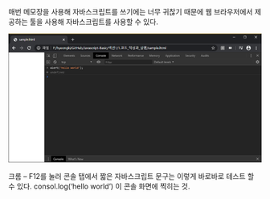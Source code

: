 매번 메모장을 사용해 자바스크립트를 쓰기에는 너무 귀찮기 때문에 웹 브라우저에서 제공하는 툴을 사용해 자바스크립트를 사용할 수 있다.

![p1](/img/s1_2_1.png)

크롬 – F12를 눌러 콘솔 탭에서 짧은 자바스크립트 문구는 이렇게 바로바로 테스트 할 수 있다.
consol.log(‘hello world’) 이 콘솔 화면에 찍히는 것.
